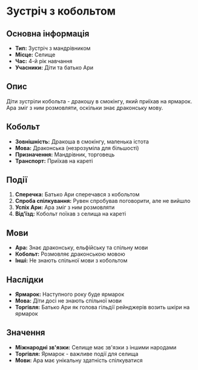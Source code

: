 # Зустріч з кобольтом

## Основна інформація
- **Тип:** Зустріч з мандрівником
- **Місце:** Селище
- **Час:** 4-й рік навчання
- **Учасники:** Діти та батько Ари

## Опис
Діти зустріли кобольта - дракошу в смокінгу, який приїхав на ярмарок. Ара зміг з ним розмовляти, оскільки знає драконську мову.

## Кобольт
- **Зовнішність:** Дракоша в смокінгу, маленька істота
- **Мова:** Драконська (незрозуміла для більшості)
- **Призначення:** Мандрівник, торговець
- **Транспорт:** Приїхав на кареті

## Події
1. **Сперечка:** Батько Ари сперечався з кобольтом
2. **Спроба спілкування:** Рувен спробував поговорити, але не вийшло
3. **Успіх Ари:** Ара зміг з ним розмовляти
4. **Від'їзд:** Кобольт поїхав з селища на кареті

## Мови
- **Ара:** Знає драконську, ельфійську та спільну мови
- **Кобольт:** Розмовляє драконською мовою
- **Інші:** Не знають спільної мови з кобольтом

## Наслідки
- **Ярмарок:** Наступного року буде ярмарок
- **Мова:** Діти досі не знають спільної мови
- **Торгівля:** Батько Ари як голова гільдії рейнджерів возить шкіри на ярмарок

## Значення
- **Міжнародні зв'язки:** Селище має зв'язки з іншими народами
- **Торгівля:** Ярмарок - важливе події для селища
- **Мови:** Ара має унікальну здатність спілкуватися
